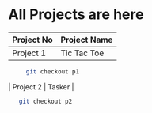 # All Projects are here

| Project No | Project Name |
| ---------- | ------------ |
| Project 1  | Tic Tac Toe  |

```sh
     git checkout p1
```

| Project 2  | Tasker       |

```sh
   git checkout p2
```
